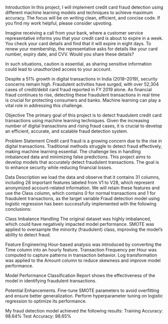 Introduction
In this project, I will implement credit card fraud detection using different machine learning models and techniques to achieve maximum accuracy. The focus will be on writing clean, efficient, and concise code. If you find my work helpful, please consider upvoting.

Imagine receiving a call from your bank, where a customer service representative informs you that your credit card is about to expire in a week. You check your card details and find that it will expire in eight days. To renew your membership, the representative asks for details like your card number, expiry date, and CVV. Would you share these details?

In such situations, caution is essential, as sharing sensitive information could lead to unauthorized access to your account.

Despite a 51% growth in digital transactions in India (2018–2019), security concerns remain high. Fraudulent activities have surged, with over 52,304 cases of credit/debit card fraud reported in FY 2019 alone. As financial fraud continues to rise, detecting these fraudulent transactions in real time is crucial for protecting consumers and banks. Machine learning can play a vital role in addressing this challenge.

Objective
The primary goal of this project is to detect fraudulent credit card transactions using machine learning techniques. Given the increasing number of digital transactions and rising fraud cases, it is crucial to develop an efficient, accurate, and scalable fraud detection system.

Problem Statement
Credit card fraud is a growing concern due to the rise in digital transactions. Traditional methods struggle to detect fraud effectively, making machine learning essential. The challenge lies in handling imbalanced data and minimizing false predictions. This project aims to develop models that accurately detect fraudulent transactions. The goal is to enhance security while reducing financial losses.

Data Description
we load the data and observe that it contains 31 columns, including 28 important features labeled from V1 to V28, which represent anonymized account-related information. We will retain these features and use the Class column, which contains 0 for normal transactions and 1 for fraudulent transactions, as the target variable
Fraud detection model using logistic regression has been successfully implemented with the following conclusions:

Class Imbalance Handling
The original dataset was highly imbalanced, which could have negatively impacted model performance.
SMOTE was applied to oversample the minority (fraudulent) class, improving the model’s ability to detect fraud.

Feature Engineering
Hour-based analysis was introduced by converting the Time column into an hourly feature.
Transaction Frequency per Hour was computed to capture patterns in transaction behavior.
Log transformation was applied to the Amount column to reduce skewness and improve model performance.

Model Performance
Classification Report shows the effectiveness of the model in identifying fraudulent transactions.

Potential Enhancements.
Fine-tune SMOTE parameters to avoid overfitting and ensure better generalization.
Perform hyperparameter tuning on logistic regression to optimize its performance.

My fraud detection model achieved the following results:
Training Accuracy: 98.64%
Test Accuracy: 98.65%
